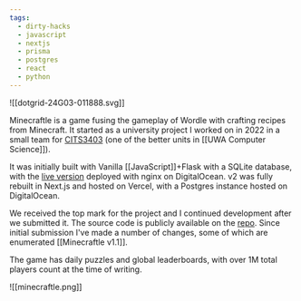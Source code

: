 ```yaml
---
tags:
  - dirty-hacks
  - javascript
  - nextjs
  - prisma
  - postgres
  - react
  - python
---
```

![[dotgrid-24G03-011888.svg]]

Minecraftle is a game fusing the gameplay of Wordle with crafting recipes from Minecraft.  It started as a university project I worked on in 2022 in a small team for [CITS3403](https://teaching.csse.uwa.edu.au/units/CITS3403/) (one of the better units in [[UWA Computer Science]]).

It was initially built with Vanilla [[JavaScript]]+Flask with a SQLite database, with the [live version](https://minecraftle.zachmanson.com) deployed with nginx on DigitalOcean.  v2 was fully rebuilt in Next.js and hosted on Vercel, with a Postgres instance hosted on DigitalOcean.

We received the top mark for the project and I continued development after we submitted it.  The source code is publicly available on the [repo](https://github.com/pavo-etc/minecraftle).  Since initial submission I've made a number of changes, some of which are enumerated [[Minecraftle v1.1]].

The game has daily puzzles and global leaderboards, with over 1M total players count at the time of writing.

![[minecraftle.png]]